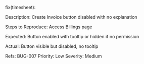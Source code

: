 fix(timesheet):

Description: Create Invoice button disabled with no explanation

Steps to Reproduce:
Access Billings page

Expected: Button enabled with tooltip or hidden if no permission

Actual: Button visible but disabled, no tooltip

Refs: BUG-007
Priority: Low
Severity: Medium
